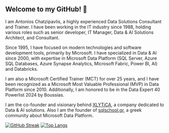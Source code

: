 ## Welcome to my GitHub! 👋

I am Antonios Chatzipavlis, a highly experienced Data Solutions Consultant and Trainer. I have been working in the IT industry since 1988, holding various roles such as senior developer, IT Manager, Data & AI Solutions Architect, and Consultant.

Since 1995, I have focused on modern technologies and software development tools, primarily by Microsoft. I have specialized in Data & AI since 2000, with expertise in Microsoft Data Platform (SQL Server, Azure SQL Databases, Azure Synapse Analytics, Microsoft Fabric, Power BI, AI) and Databricks.

I am also a Microsoft Certified Trainer (MCT) for over 25 years, and I have been recognized as a Microsoft Most Valuable Professional (MVP) in Data Platform since 2010. Additionally, I am honored to be in the Data Expert 40 Powerlist 2024 by Boussias. 

I am the co-founder and visionary behind [XLYTiCA](https://xlytica.com), a company dedicated to Data & AI solutions. Also I am the founder of [sqlschool.gr](https://sqlschool.gr), a greek community about Microsoft Data Platform.


<!--
**antonchgr/antonchgr** is a ✨ _special_ ✨ repository because its `README.md` (this file) appears on your GitHub profile.

Here are some ideas to get you started:

- 🔭 I’m currently working on ...
- 🌱 I’m currently learning ...
- 👯 I’m looking to collaborate on ...
- 🤔 I’m looking for help with ...
- 💬 Ask me about ...
- 📫 How to reach me: ...
- 😄 Pronouns: ...
- ⚡ Fun fact: ...
-->
[![GitHub Streak](https://github-readme-streak-stats.herokuapp.com?user=antonchgr&theme=prussian)]()
[![Top Langs](https://github-readme-stats.vercel.app/api/top-langs/?username=antonchgr&langs_count=8&theme=prussian)]()
